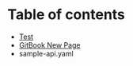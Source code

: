 # Table of contents

* [Test](README.md)
* [GitBook New Page](gitbook-new-page.md)
* sample-api.yaml
